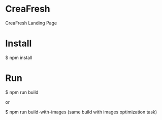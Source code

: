 # CreaFresh
CreaFresh Landing Page

# Install  
$ npm install     
# Run  
$ npm run build 
  
or
  
$ npm run build-with-images (same build with images optimization task)


